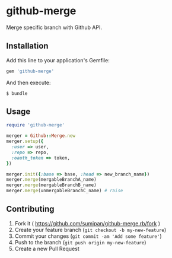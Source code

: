 # github-merge

Merge specific branch with Github API.

## Installation

Add this line to your application's Gemfile:

```ruby
gem 'github-merge'
```

And then execute:

    $ bundle

## Usage

```ruby
require 'github-merge'

merger = Github::Merge.new
merger.setup({
  :user => user,
  :repo => repo,
  :oauth_token => token,
})

merger.init({:base => base, :head => new_branch_name})
merger.merge(mergableBranchA_name)
merger.merge(mergableBranchB_name)
merger.merge(unmergableBranchC_name) # raise
```

## Contributing

1. Fork it ( https://github.com/sumipan/github-merge.rb/fork )
2. Create your feature branch (`git checkout -b my-new-feature`)
3. Commit your changes (`git commit -am 'Add some feature'`)
4. Push to the branch (`git push origin my-new-feature`)
5. Create a new Pull Request
